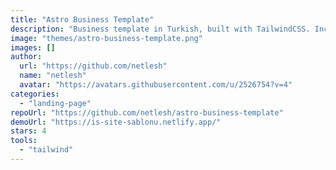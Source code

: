 ```yaml
---
title: "Astro Business Template"
description: "Business template in Turkish, built with TailwindCSS. Includes Open Graph, Facebook, and Twitter SEO metadata."
image: "themes/astro-business-template.png"
images: []
author:
  url: "https://github.com/netlesh"
  name: "netlesh"
  avatar: "https://avatars.githubusercontent.com/u/2526754?v=4"
categories:
  - "landing-page"
repoUrl: "https://github.com/netlesh/astro-business-template"
demoUrl: "https://is-site-sablonu.netlify.app/"
stars: 4
tools:
  - "tailwind"
---
```

